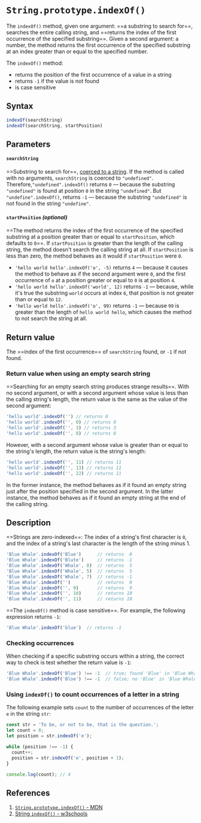 # `String.prototype.indexOf()`

The `indexOf()` method, given one argument: ==a substring to search for==, searches the entire calling string, and ==returns the index of the first occurrence of the specified substring==. Given a second argument: a number, the method returns the first occurrence of the specified substring at an index greater than or equal to the specified number.

The `indexOf()` method:

- returns the position of the first occurrence of a value in a string
- returns `-1` if the value is not found
- is case sensitive

## Syntax

```js
indexOf(searchString)
indexOf(searchString, startPosition)
```

## Parameters

#### `searchString`

==Substring to search for==, [coerced to a string](https://developer.mozilla.org/en-US/docs/Web/JavaScript/Reference/Global_Objects/String#string_coercion). If the method is called with no arguments, `searchString` is coerced to `"undefined"`. Therefore,`"undefined".indexOf()` returns `0` — because the substring `"undefined"` is found at position `0` in the string `"undefined"`. But `"undefine".indexOf()`, returns `-1` — because the substring `"undefined"` is not found in the string `"undefine"`.

#### `startPosition` _(optional)_

==The method returns the index of the first occurrence of the specified substring at a position greater than or equal to `startPosition`, which defaults to `0`==. If `startPosition` is greater than the length of the calling string, the method doesn't search the calling string at all. If `startPosition` is less than zero, the method behaves as it would if `startPosition` were `0`.

- `'hello world hello'.indexOf('o', -5)` returns `4` — because it causes the method to behave as if the second argument were `0`, and the first occurrence of `o` at a position greater or equal to `0` is at position `4`.
- `'hello world hello'.indexOf('world', 12)` returns `-1` — because, while it's true the substring `world` occurs at index `6`, that position is not greater than or equal to `12`.
- `'hello world hello'.indexOf('o', 99)` returns `-1` — because `99` is greater than the length of `hello world hello`, which causes the method to not search the string at all.

## Return value

The ==index of the first occurrence== of `searchString` found, or `-1` if not found.

### Return value when using an empty search string

==Searching for an empty search string produces strange results==. With no second argument, or with a second argument whose value is less than the calling string's length, the return value is the same as the value of the second argument:

```js
'hello world'.indexOf('') // returns 0
'hello world'.indexOf('', 0) // returns 0
'hello world'.indexOf('', 3) // returns 3
'hello world'.indexOf('', 8) // returns 8
```

However, with a second argument whose value is greater than or equal to the string's length, the return value is the string's length:

```js
'hello world'.indexOf('', 11) // returns 11
'hello world'.indexOf('', 13) // returns 11
'hello world'.indexOf('', 22) // returns 11
```

In the former instance, the method behaves as if it found an empty string just after the position specified in the second argument. In the latter instance, the method behaves as if it found an empty string at the end of the calling string.

## Description

==Strings are zero-indexed==: The index of a string's first character is `0`, and the index of a string's last character is the length of the string minus 1.

```js
'Blue Whale'.indexOf('Blue')      // returns  0
'Blue Whale'.indexOf('Blute')     // returns -1
'Blue Whale'.indexOf('Whale', 0)  // returns  5
'Blue Whale'.indexOf('Whale', 5)  // returns  5
'Blue Whale'.indexOf('Whale', 7)  // returns -1
'Blue Whale'.indexOf('')          // returns  0
'Blue Whale'.indexOf('', 9)       // returns  9
'Blue Whale'.indexOf('', 10)      // returns 10
'Blue Whale'.indexOf('', 11)      // returns 10
```

==The `indexOf()` method is case sensitive==. For example, the following expression returns `-1`:

```js
'Blue Whale'.indexOf('blue')  // returns -1
```

### Checking occurrences

When checking if a specific substring occurs within a string, the correct way to check is test whether the return value is `-1`:

```js
'Blue Whale'.indexOf('Blue') !== -1  // true; found 'Blue' in 'Blue Whale'
'Blue Whale'.indexOf('Bloe') !== -1  // false; no 'Bloe' in 'Blue Whale'
```

### Using `indexOf()` to count occurrences of a letter in a string

The following example sets `count` to the number of occurrences of the letter `e` in the string `str`:

```js
const str = 'To be, or not to be, that is the question.';
let count = 0;
let position = str.indexOf('e');

while (position !== -1) {
  count++;
  position = str.indexOf('e', position + 1);
}

console.log(count); // 4
```

## References

1. [`String.prototype.indexOf()` - MDN](https://developer.mozilla.org/en-US/docs/Web/JavaScript/Reference/Global_Objects/String/indexOf)
2. [String `indexOf()` - w3schools](https://www.w3schools.com/jsref/jsref_indexof.asp)